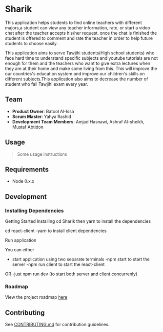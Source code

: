 # Sharik
 This application helps students to find online teachers with different majors,a student can view any teacher information, rate, or start a video chat after the teacher accepts his/her request.
 once the chat is finished the student is offered to comment and rate the teacher in order to help future students to choose easily.

 This application aims to serve Tawjihi students(High school students) who face hard time
to understand specific subjects and youtube tutorials are not enough for them and the teachers
who want to give extra lectures when they are at their home and make some living from this.
This will improve the our countries's education system and improve our children's skills on different
subjects.This application also aims to decrease the number of student who fail Tawjihi exam every year.

## Team

  - __Product Owner__: Batool Al-Issa
  - __Scrum Master__: Yahya Rashid
  - __Development Team Members__: Amjad Hasnawi, Ashraf Al-sheikh, Mustaf Abtidon

## Usage

> Some usage instructions

## Requirements

- Node 0.x.x

## Development

### Installing Dependencies

Getting Started
Installing
cd Sharik
then yarn to install the dependencies

cd react-client
-yarn to install client dependencies


Run application

You can either 
- start application  using two separate terminals
-npm start to start the server
-npm run client to start the react-client

OR 
-just npm run dev (to start both server and client concurrenly)


### Roadmap

View the project roadmap [here](LINK_TO_PROJECT_ISSUES)


## Contributing

See [CONTRIBUTING.md](CONTRIBUTING.md) for contribution guidelines.







